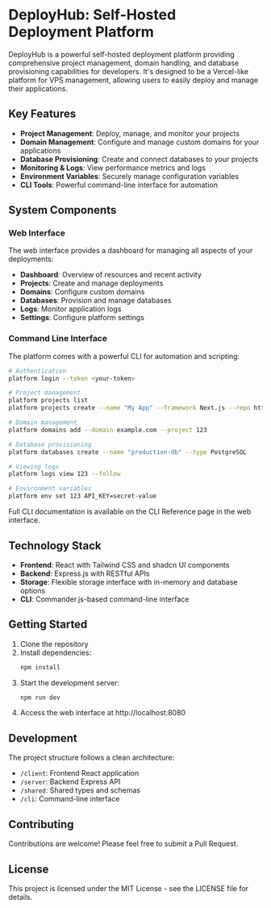 # DeployHub: Self-Hosted Deployment Platform

DeployHub is a powerful self-hosted deployment platform providing comprehensive project management, domain handling, and database provisioning capabilities for developers. It's designed to be a Vercel-like platform for VPS management, allowing users to easily deploy and manage their applications.

## Key Features

- **Project Management**: Deploy, manage, and monitor your projects
- **Domain Management**: Configure and manage custom domains for your applications
- **Database Provisioning**: Create and connect databases to your projects
- **Monitoring & Logs**: View performance metrics and logs
- **Environment Variables**: Securely manage configuration variables
- **CLI Tools**: Powerful command-line interface for automation

## System Components

### Web Interface

The web interface provides a dashboard for managing all aspects of your deployments:

- **Dashboard**: Overview of resources and recent activity
- **Projects**: Create and manage deployments
- **Domains**: Configure custom domains
- **Databases**: Provision and manage databases
- **Logs**: Monitor application logs
- **Settings**: Configure platform settings

### Command Line Interface

The platform comes with a powerful CLI for automation and scripting:

```bash
# Authentication
platform login --token <your-token>

# Project management
platform projects list
platform projects create --name "My App" --framework Next.js --repo https://github.com/user/repo

# Domain management
platform domains add --domain example.com --project 123

# Database provisioning
platform databases create --name "production-db" --type PostgreSQL

# Viewing logs
platform logs view 123 --follow

# Environment variables
platform env set 123 API_KEY=secret-value
```

Full CLI documentation is available on the CLI Reference page in the web interface.

## Technology Stack

- **Frontend**: React with Tailwind CSS and shadcn UI components
- **Backend**: Express.js with RESTful APIs
- **Storage**: Flexible storage interface with in-memory and database options
- **CLI**: Commander.js-based command-line interface

## Getting Started

1. Clone the repository
2. Install dependencies:
   ```bash
   npm install
   ```
3. Start the development server:
   ```bash
   npm run dev
   ```
4. Access the web interface at http://localhost:8080

## Development

The project structure follows a clean architecture:

- `/client`: Frontend React application
- `/server`: Backend Express API
- `/shared`: Shared types and schemas
- `/cli`: Command-line interface

## Contributing

Contributions are welcome! Please feel free to submit a Pull Request.

## License

This project is licensed under the MIT License - see the LICENSE file for details.